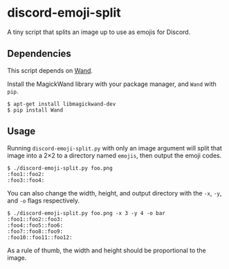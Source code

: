 <!-- -*- eval:(auto-fill-mode 1) -*- -->
# discord-emoji-split
A tiny script that splits an image up to use as emojis for Discord.

## Dependencies
This script depends on [Wand](http://docs.wand-py.org).

Install the MagickWand library with your package manager, and `Wand` with `pip`.

```shell
$ apt-get install libmagickwand-dev
$ pip install Wand
```

## Usage
Running `discord-emoji-split.py` with only an image argument will
split that image into a 2×2 to a directory named `emojis`, then
output the emoji codes.

```shell
$ ./discord-emoji-split.py foo.png
:foo1::foo2:
:foo3::foo4:
```

You can also change the width, height, and output directory with the
`-x`, `-y`, and `-o` flags respectively.

```shell
$ ./discord-emoji-split.py foo.png -x 3 -y 4 -o bar
:foo1::foo2::foo3:
:foo4::foo5::foo6:
:foo7::foo8::foo9:
:foo10::foo11::foo12:
```

As a rule of thumb, the width and height should be proportional to the
image.
